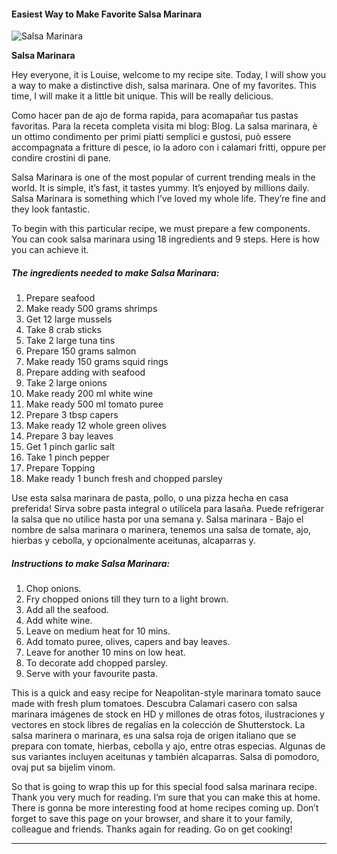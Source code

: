             

#### Easiest Way to Make Favorite Salsa Marinara

![Salsa Marinara](https://img-global.cpcdn.com/recipes/46915730/751x532cq70/salsa-marinara-recipe-main-photo.jpg)

**Salsa Marinara**

Hey everyone, it is Louise, welcome to my recipe site. Today, I will show you a way to make a distinctive dish, salsa marinara. One of my favorites. This time, I will make it a little bit unique. This will be really delicious.

Como hacer pan de ajo de forma rapida, para acomapañar tus pastas favoritas. Para la receta completa visita mi blog: Blog. La salsa marinara, è un ottimo condimento per primi piatti semplici e gustosi, può essere accompagnata a fritture di pesce, io la adoro con i calamari fritti, oppure per condire crostini di pane.

Salsa Marinara is one of the most popular of current trending meals in the world. It is simple, it’s fast, it tastes yummy. It’s enjoyed by millions daily. Salsa Marinara is something which I’ve loved my whole life. They’re fine and they look fantastic.

To begin with this particular recipe, we must prepare a few components. You can cook salsa marinara using 18 ingredients and 9 steps. Here is how you can achieve it.

##### The ingredients needed to make Salsa Marinara:

1.  Prepare seafood
2.  Make ready 500 grams shrimps
3.  Get 12 large mussels
4.  Take 8 crab sticks
5.  Take 2 large tuna tins
6.  Prepare 150 grams salmon
7.  Make ready 150 grams squid rings
8.  Prepare adding with seafood
9.  Take 2 large onions
10.  Make ready 200 ml white wine
11.  Make ready 500 ml tomato puree
12.  Prepare 3 tbsp capers
13.  Make ready 12 whole green olives
14.  Prepare 3 bay leaves
15.  Get 1 pinch garlic salt
16.  Take 1 pinch pepper
17.  Prepare Topping
18.  Make ready 1 bunch fresh and chopped parsley

Use esta salsa marinara de pasta, pollo, o una pizza hecha en casa preferida! Sirva sobre pasta integral o utilícela para lasaña. Puede refrigerar la salsa que no utilice hasta por una semana y. Salsa marinara - Bajo el nombre de salsa marinara o marinera, tenemos una salsa de tomate, ajo, hierbas y cebolla, y opcionalmente aceitunas, alcaparras y.

##### Instructions to make Salsa Marinara:

1.  Chop onions.
2.  Fry chopped onions till they turn to a light brown.
3.  Add all the seafood.
4.  Add white wine.
5.  Leave on medium heat for 10 mins.
6.  Add tomato puree, olives, capers and bay leaves.
7.  Leave for another 10 mins on low heat.
8.  To decorate add chopped parsley.
9.  Serve with your favourite pasta.

This is a quick and easy recipe for Neapolitan-style marinara tomato sauce made with fresh plum tomatoes. Descubra Calamari casero con salsa marinara imágenes de stock en HD y millones de otras fotos, ilustraciones y vectores en stock libres de regalías en la colección de Shutterstock. La salsa marinera o marinara, es una salsa roja de origen italiano que se prepara con tomate, hierbas, cebolla y ajo, entre otras especias. Algunas de sus variantes incluyen aceitunas y también alcaparras. Salsa di pomodoro, ovaj put sa bijelim vinom.

So that is going to wrap this up for this special food salsa marinara recipe. Thank you very much for reading. I’m sure that you can make this at home. There is gonna be more interesting food at home recipes coming up. Don’t forget to save this page on your browser, and share it to your family, colleague and friends. Thanks again for reading. Go on get cooking!

* * *